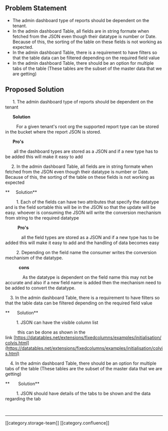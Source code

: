 
## Problem Statement

* The admin dashboard type of reports should be dependent on the tenant.
* In the admin dashboard Table, all fields are in string formate when fetched from the JSON even though their datatype is number or Date. Because of this, the sorting of the table on these fields is not working as expected.
* In the admin dashboard Table, there is a requirement to have filters so that the table data can be filtered depending on the required field value
* In the admin dashboard Table, there should be an option for multiple tabs of the table (These tables are the subset of the master data that we are getting)

    

    


## Proposed Solution
      1. The admin dashboard type of reports should be dependent on the tenant

       **Solution**  

         For a given tenant's root org the supported report type can be stored in the bucket where the report JSON is stored.

      **Pro's** 

       all the dashboard types are stored as a JSON and if a new type has to be added this will make it easy to add

     2. In the admin dashboard Table, all fields are in string formate when fetched from the JSON even though their datatype is number or Date. Because of this, the sorting of the table on these fields is not working as expected

 **     Solution**  

         1. Each of the fields can have two attributes that specify the datatype and is the field sortable this will be in the JSON so that the update will be easy. whoever is consuming the JSON will write the conversion mechanism from string to the required datatype

          **Pro's** 

             all the field types are stored as a JSON and if a new type has to be added this will make it easy to add and the handling of data becomes easy

         2. Depending on the field name the consumer writes the conversion mechanism of the datatype.

           **cons** 

              As the datatype is dependent on the field name this may not be accurate and also if a new field name is added then the mechanism need to be added to convert the datatype.

    3. In the admin dashboard Table, there is a requirement to have filters so that the table data can be filtered depending on the required field value

 **      Solution**  

         1. JSON can have the visible column list 

          this can be done as shown in the link [https://datatables.net/extensions/fixedcolumns/examples/initialisation/colvis.html](https://datatables.net/extensions/fixedcolumns/examples/initialisation/colvis.html)

    4. In the admin dashboard Table, there should be an option for multiple tabs of the table (These tables are the subset of the master data that we are getting)

 **       Solution**  

         1. JSON should have details of the tabs to be shown and the data regarding the tab 

          













*****

[[category.storage-team]] 
[[category.confluence]] 
